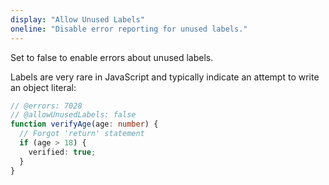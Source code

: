 ```yaml
---
display: "Allow Unused Labels"
oneline: "Disable error reporting for unused labels."
---
```


Set to false to enable errors about unused labels.

Labels are very rare in JavaScript and typically indicate an attempt to write an object literal:

```ts twoslash
// @errors: 7028
// @allowUnusedLabels: false
function verifyAge(age: number) {
  // Forgot 'return' statement
  if (age > 18) {
    verified: true;
  }
}
```

